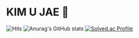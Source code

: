 # KIM U JAE 🤞
![Hits](https://hits.seeyoufarm.com/api/count/incr/badge.svg?url=https%3A%2F%2Fgithub.com%2Fkimujae&count_bg=%23FFDAC7&title_bg=%23FFADAD&icon=&icon_color=%23E7E7E7&title=hits&edge_flat=false)
![Anurag's GitHub stats](https://github-readme-stats.vercel.app/api?username=kimujae&show_icons=true&theme=radical)
[![Solved.ac Profile](http://mazassumnida.wtf/api/v2/generate_badge?boj=dnwo0103)](https://solved.ac/dnwo0103/)
